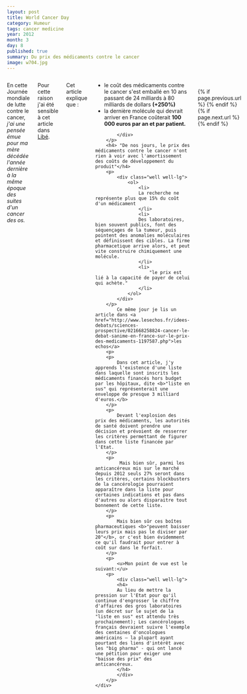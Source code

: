```yaml
---
layout: post
title: World Cancer Day
category: Humeur
tags: cancer medicine
year: 2012
month: 3
day: 8
published: true
summary: Du prix des médicaments contre le cancer
image: w704.jpg
---
```


<div class="row">	
	<div class="span9 columns">
		<p>
			En cette Journée mondiale de lutte contre le cancer, <i>j'ai une pensée émue pour ma mère décédée l'année dernière à la même époque des suites d'un cancer des os.</i>
		</p>
		<p> Pour  cette raison j'ai été sensible à  cet article dans <a href="http://www.liberation.fr/france/2016/02/03/la-lutte-contre-le-cancer-malade-de-la-fievre-des-prix-des-medicaments_1430884">Libé</a>.</p> 
		<p> 
			Cet article explique que :
			<div class="well well-lg">
				<ul>
					<li>le coût des médicaments contre le cancer s'est emballé en 10 ans passant de 24 milliards à 80 milliards de dollars <b>(+250%)</b> </li>
					<li>la dernière molécule qui devrait arriver en France coûterait <b>100 000 euros par an et par patient.</b></li>
				</ul>
				
			</div>
		</p>
		<h4> "De nos jours, le prix des médicaments contre le cancer n'ont rien à voir avec l'amortissement des coûts de développement du produit"</h4>
		<p> 
			<div class="well well-lg">
				<ol>
					<li>
					La recherche ne représente plus que 15% du coût d'un médicament
					</li>
					<li>
					Des laboratoires, bien souvent publics, font des séquençages de la tumeur, puis pointent des anomalies moléculaires et définissent des cibles. La firme pharmacetique arrive alors, et peut vite construire chimiquement une molécule.
					</li>
					<li>
						"le prix est lié à la capacité de payer de celui qui achète."
					</li>
				</ol>	
			</div>
		</p>
			Ce même jour je lis un article dans <a href="http://www.lesechos.fr/idees-debats/sciences-prospective/021668258824-cancer-le-debat-sanime-en-france-sur-le-prix-des-medicaments-1197587.php">les echos</a>
		<p>
		<p>
			Dans cet article, j'y apprends l'existence d'une liste dans laquelle sont inscrits les médicaments financés hors budget par les hôpitaux, dite <b>"liste en sus" qui représenterait une enveloppe de presque 3 milliard d'euros.</b>
		</p>
		<p>
			Devant l'explosion des prix des médicaments, les autorités de santé doivent prendre une décision et prévoient de resserrer les critères permettant de figurer dans cette liste financée par l'Etat.
		</p>
		<p>
			 Mais bien sûr, parmi les anticancéreux mis sur le marché depuis 2012 seuls 27% seront dans les critères, certains blockbusters de la cancérologie pourraient apparaître dans la liste pour certaines indications et pas dans d'autres ou alors disparaitre tout bonnement de cette liste.
		</p>
		<p>
			Mais bien sûr ces boîtes pharmaceutiques <b>"peuvent baisser leurs prix mais pas le diviser par 20"</b>, or c'est bien évidemment ce qu'il faudrait pour entrer à coût sur dans le forfait.
		</p>
		<p> 
			<u>Mon point de vue est le suivant:</u>
		<p>
			<div class="well well-lg">
			<h4>
			Au lieu de mettre la pression sur l'Etat pour qu'il continue d'engrosser le chiffre d'affaires des gros laboratoires (un décret sur le sujet de la "liste en sus" est attendu très prochainement); Les cancérologues français devraient suivre l'exemple des centaines d'oncologues américains – la plupart ayant pourtant des liens d'intérêt avec les "big pharma" - qui ont lancé une pétition pour exiger une "baisse des prix" des anticancéreux. 
			</h4>
			</div>
		</p>
    </div>
</div>
<div class="row">
	<div class="span3 columns">&nbsp;</div>
	<div class="span6 column">
			<p class="pull-right">{% if page.previous.url %} <a href="{{page.previous.url}}" title="Previous Post: {{page.previous.title}}"><i class="icon-chevron-left"></i></a> 	{% endif %}   {% if page.next.url %} 	<a href="{{page.next.url}}" title="Next Post: {{page.next.title}}"><i class="icon-chevron-right"></i></a> 	{% endif %} </p>  
	</div>
</div>
<!---	
<div class="row">
	<div class="span9 columns">    
		<h2>Comments Section</h2>
	    <p>Feel free to comment on the post but keep it clean and on topic.</p>	
		<div id="disqus_thread"></div>
		<script type="text/javascript">
			/* * * CONFIGURATION VARIABLES: EDIT BEFORE PASTING INTO YOUR WEBPAGE * * */
			var disqus_shortname = 'ericjones'; // required: replace example with your forum shortname
			var disqus_identifier = '{{ page.url }}';
			var disqus_url = 'http://erjjones.github.com{{ page.url }}';
			
			/* * * DON'T EDIT BELOW THIS LINE * * */
			(function() {
				var dsq = document.createElement('script'); dsq.type = 'text/javascript'; dsq.async = true;
				dsq.src = 'http://' + disqus_shortname + '.disqus.com/embed.js';
				(document.getElementsByTagName('head')[0] || document.getElementsByTagName('body')[0]).appendChild(dsq);
			})();
		</script>
		<noscript>Please enable JavaScript to view the <a href="http://disqus.com/?ref_noscript">comments powered by Disqus.</a></noscript>
		<a href="http://disqus.com" class="dsq-brlink">blog comments powered by <span class="logo-disqus">Disqus</span></a>
	</div>
</div>
--->
<!-- Twitter -->
<script>!function(d,s,id){var js,fjs=d.getElementsByTagName(s)[0];if(!d.getElementById(id)){js=d.createElement(s);js.id=id;js.src="//platform.twitter.com/widgets.js";fjs.parentNode.insertBefore(js,fjs);}}(document,"script","twitter-wjs");</script>

<!-- Google + -->
<script type="text/javascript">
  (function() {
    var po = document.createElement('script'); po.type = 'text/javascript'; po.async = true;
    po.src = 'https://apis.google.com/js/plusone.js';
    var s = document.getElementsByTagName('script')[0]; s.parentNode.insertBefore(po, s);
  })();
</script>